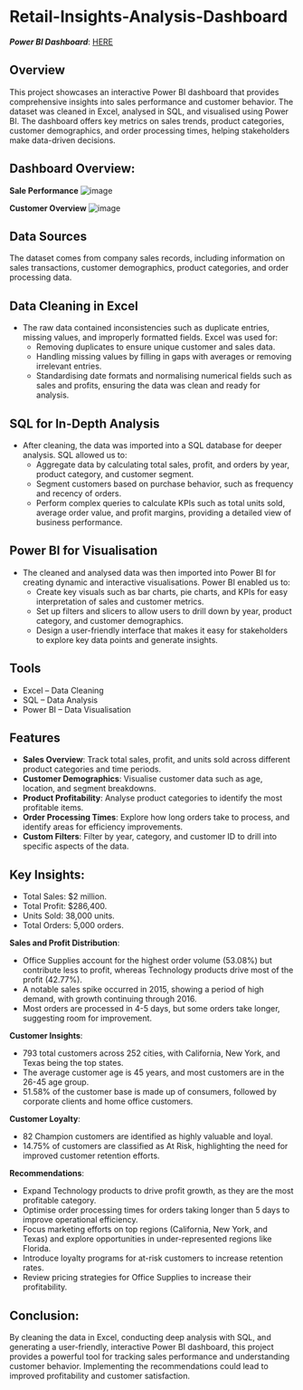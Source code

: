 # Retail-Insights-Analysis-Dashboard
***Power BI Dashboard***: [HERE](https://app.powerbi.com/view?r=eyJrIjoiZmJjMzAzOTAtZjIyNi00MmE2LTlhZDMtMzM2ODEwYTg3M2FjIiwidCI6IjY4ODIzZjc1LTlkNzItNDBiYy05OGY0LTA1NDczZmM5OWM1YiJ9)

## Overview
This project showcases an interactive Power BI dashboard that provides comprehensive insights into sales performance and customer behavior. The dataset was cleaned in Excel, analysed in SQL, and visualised using Power BI. The dashboard offers key metrics on sales trends, product categories, customer demographics, and order processing times, helping stakeholders make data-driven decisions.

## Dashboard Overview:
**Sale Performance**
![image](https://github.com/user-attachments/assets/b9f0c268-09ce-4520-8365-d46ab7dc5119)

**Customer Overview**
![image](https://github.com/user-attachments/assets/50e3ddd0-cf60-4ac2-9e62-f2101538ecf2)



## Data Sources
The dataset comes from company sales records, including information on sales transactions, customer demographics, product categories, and order processing data.

## Data Cleaning in Excel
- The raw data contained inconsistencies such as duplicate entries, missing values, and improperly formatted fields. Excel was used for:    
    + Removing duplicates to ensure unique customer and sales data.
    + Handling missing values by filling in gaps with averages or removing irrelevant entries.
    + Standardising date formats and normalising numerical fields such as sales and profits, ensuring the data was clean and ready for analysis.
## SQL for In-Depth Analysis
- After cleaning, the data was imported into a SQL database for deeper analysis. SQL allowed us to:
    + Aggregate data by calculating total sales, profit, and orders by year, product category, and customer segment.
    + Segment customers based on purchase behavior, such as frequency and recency of orders.
    + Perform complex queries to calculate KPIs such as total units sold, average order value, and profit margins, providing a detailed view of business performance.
## Power BI for Visualisation
- The cleaned and analysed data was then imported into Power BI for creating dynamic and interactive visualisations. Power BI enabled us to:
    + Create key visuals such as bar charts, pie charts, and KPIs for easy interpretation of sales and customer metrics.
    + Set up filters and slicers to allow users to drill down by year, product category, and customer demographics.
    + Design a user-friendly interface that makes it easy for stakeholders to explore key data points and generate insights.
## Tools
  - Excel – Data Cleaning
  - SQL – Data Analysis
  - Power BI – Data Visualisation
    
## Features
- **Sales Overview**: Track total sales, profit, and units sold across different product categories and time periods.
- **Customer Demographics**: Visualise customer data such as age, location, and segment breakdowns.
- **Product Profitability**: Analyse product categories to identify the most profitable items.
- **Order Processing Times**: Explore how long orders take to process, and identify areas for efficiency improvements.
- **Custom Filters**: Filter by year, category, and customer ID to drill into specific aspects of the data.
  
## Key Insights:
  - Total Sales: $2 million.
  - Total Profit: $286,400.
  - Units Sold: 38,000 units.
  - Total Orders: 5,000 orders.
    
**Sales and Profit Distribution**:
  - Office Supplies account for the highest order volume (53.08%) but contribute less to profit, whereas Technology products drive most of the profit (42.77%).
  - A notable sales spike occurred in 2015, showing a period of high demand, with growth continuing through 2016.
  - Most orders are processed in 4-5 days, but some orders take longer, suggesting room for improvement.

**Customer Insights**:
  - 793 total customers across 252 cities, with California, New York, and Texas being the top states.
  - The average customer age is 45 years, and most customers are in the 26-45 age group.
  - 51.58% of the customer base is made up of consumers, followed by corporate clients and home office customers.
    
**Customer Loyalty**:
  - 82 Champion customers are identified as highly valuable and loyal.
  - 14.75% of customers are classified as At Risk, highlighting the need for improved customer retention efforts.
    
**Recommendations**:
  - Expand Technology products to drive profit growth, as they are the most profitable category.
  - Optimise order processing times for orders taking longer than 5 days to improve operational efficiency.
  - Focus marketing efforts on top regions (California, New York, and Texas) and explore opportunities in under-represented regions like Florida.
  - Introduce loyalty programs for at-risk customers to increase retention rates.
  - Review pricing strategies for Office Supplies to increase their profitability.
    
## Conclusion:
By cleaning the data in Excel, conducting deep analysis with SQL, and generating a user-friendly, interactive Power BI dashboard, this project provides a powerful tool for tracking sales performance and understanding customer behavior. Implementing the recommendations could lead to improved profitability and customer satisfaction.

